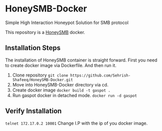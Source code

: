 # HoneySMB-Docker
Simple High Interaction Honeypot Solution for SMB protocol

This repository is a [HoneySMB](https://github.com/r0hi7/HoneySMB/blob/master/Dockerfile) docker.

## Installation Steps
The installation of HoneySMB container is straight forward. First you need to create docker image via Dockerfile. And then run it.

1. Clone repository
`git clone https://github.com/Sehrish-Shafeeq/HoneySMB-Docker.git`
2. Move into HoneySMB-Docker directory via cd.
3. Create docker image
`docker build -t gaspot .`
4. Run gaspot docker in detached mode.
`docker run -d gaspot`

## Verify Installation
`telnet 172.17.0.2 10001`
Change I.P with the ip of you docker image.
